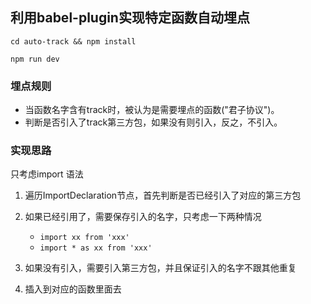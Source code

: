## 利用babel-plugin实现特定函数自动埋点

  `cd auto-track && npm install`

  `npm run dev`
### 埋点规则

- 当函数名字含有track时，被认为是需要埋点的函数("君子协议")。
- 判断是否引入了track第三方包，如果没有则引入，反之，不引入。


### 实现思路
只考虑import 语法
1. 遍历ImportDeclaration节点，首先判断是否已经引入了对应的第三方包

2. 如果已经引用了，需要保存引入的名字，只考虑一下两种情况
    - `import xx from 'xxx'`
    - `import * as xx from 'xxx'`
3. 如果没有引入，需要引入第三方包，并且保证引入的名字不跟其他重复

4. 插入到对应的函数里面去